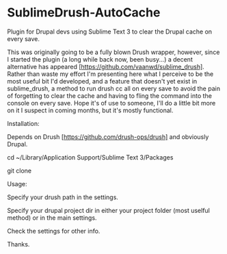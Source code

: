 SublimeDrush-AutoCache
======================

Plugin for Drupal devs using Sublime Text 3 to clear the Drupal cache on every save.

This was originally going to be a fully blown Drush wrapper, however, since I started the plugin (a long while back now, been busy...) a decent alternative has appeared [https://github.com/vaanwd/sublime_drush]. Rather than waste my effort I'm presenting here what I perceive to be the most useful bit I'd developed, and a feature that doesn't yet exist in sublime_drush, a method to run drush cc all on every save to avoid the pain of forgetting to clear the cache and having to fling the command into the console on every save. Hope it's of use to someone, I'll do a little bit more on it I suspect in coming months, but it's mostly functional.

Installation:

Depends on Drush [https://github.com/drush-ops/drush] and obviously Drupal.

cd ~/Library/Application Support/Sublime Text 3/Packages

git clone <repo url>

Usage:

Specify your drush path in the settings.

Specify your drupal project dir in either your project folder (most uselful method) or in the main settings.

Check the settings for other info.

Thanks.
